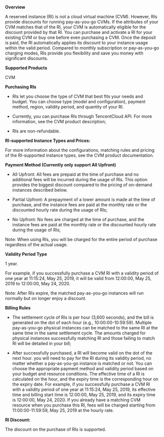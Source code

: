 **Overview**

A reserved instance (RI) is not a cloud virtual machine (CVM). However, RIs provide discounts for running pay-as-you-go CVMs. If the attributes of your CVM matches that of the RI, your CVM is automatically eligible for the discount provided by that RI. You can purchase and activate a RI for your existing CVM or buy one before even purchasing a CVM. Once the deposit is paid, the RI automatically applies its discount to your instance usage within the valid period. Compared to monthly subscription or pay-as-you-go charging modes, RIs provide you flexibility and save you money with significant discounts.

**Supported Products**

CVM

**Purchasing RIs**

- RIs let you choose the type of CVM that best fits your needs and budget. You can choose type (model and configuration), payment method, region, validity period, and quantity of your RI.

- Currently, you can purchase RIs through TencentCloud API. For more information, see the CVM product description;

-   RIs are non-refundable.

**RI-supported Instance Types and Prices:**

For more information about the configurations, matching rules and pricing of the RI-supported instance types, see the CVM product documentation.

**Payment Method (Currently only support All Upfront)**

- All Upfront: All fees are prepaid at the time of purchase and no additional fees will be incurred during the usage of RIs. This option provides the biggest discount compared to the pricing of on-demand instances described below.

- Partial Upfront: A prepayment of a lower amount is made at the time of purchase, and the instance fees are paid at the monthly rate or the discounted hourly rate during the usage of RIs;

- No Upfront: No fees are charged at the time of purchase, and the instance fees are paid at the monthly rate or the discounted hourly rate during the usage of RIs;

Note: When using RIs, you will be charged for the entire period of purchase regardless of the actual usage.

**Validity Period Type**

1 year.

For example, if you successfully purchase a CVM RI with a validity period of one year at 11:15:24, May 25, 2019, it will be valid from 12:00:00, May 25, 2019 to 12:00:00, May 24, 2020.

Note: After RIs expire, the matched pay-as-you-go instances will run normally but on longer enjoy a discount.

**Billing Rules**

- The settlement cycle of RIs is per hour (3,600 seconds), and the bill is generated on the dot of each hour (e.g., 10:00:00-10:59:59). Multiple pay-as-you-go physical instances can be matched to the same RI at the same time in the same settlement cycle. The amounts charged for physical instances successfully matching RI and those failing to match RI will be detailed in your bill;

- After successfully purchased, a RI will become valid on the dot of the next hour. you will need to pay for the RI during its validity period, no matter whether a pay-as-you-go instance is matched or not. You can choose the appropriate payment method and validity period based on your budget and resource conditions. The effective time of a RI is calculated on the hour, and the expiry time is the corresponding hour on the expiry date. For example, if you successfully purchase a CVM RI with a validity period of one year at 11:15:24, May 25, 2019, its effective time and billing start time is 12:00:00, May 25, 2019, and its expiry time is 12:00:00, May 24, 2020. If you already have a matching CVM resource when you purchase this RI, fees will be charged starting from 11:00:00-11:59:59, May 25, 2019 at the hourly rate.

**RI Discount:**

The discount on the purchase of RIs is supported.
